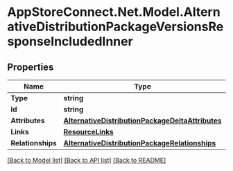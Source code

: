 # AppStoreConnect.Net.Model.AlternativeDistributionPackageVersionsResponseIncludedInner

## Properties

Name | Type | Description | Notes
------------ | ------------- | ------------- | -------------
**Type** | **string** |  | 
**Id** | **string** |  | 
**Attributes** | [**AlternativeDistributionPackageDeltaAttributes**](AlternativeDistributionPackageDeltaAttributes.md) |  | [optional] 
**Links** | [**ResourceLinks**](ResourceLinks.md) |  | [optional] 
**Relationships** | [**AlternativeDistributionPackageRelationships**](AlternativeDistributionPackageRelationships.md) |  | [optional] 

[[Back to Model list]](../README.md#documentation-for-models) [[Back to API list]](../README.md#documentation-for-api-endpoints) [[Back to README]](../README.md)

